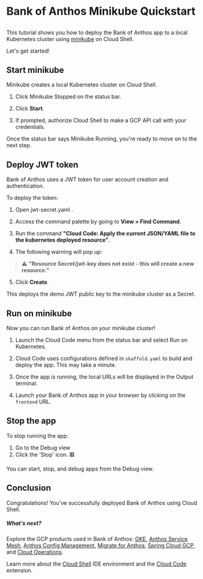 # Bank of Anthos Minikube Quickstart

## 
This tutorial shows you how to deploy the Bank of Anthos app to a local Kubernetes cluster using [minikube](https://minikube.sigs.k8s.io/docs/) on Cloud Shell.

Let's get started!


## Start minikube

Minikube creates a local Kubernetes cluster on Cloud Shell.

1. Click <walkthrough-editor-spotlight spotlightId="minikube-status-bar">Minikube Stopped</walkthrough-editor-spotlight> on the status bar.

2. Click **Start**. 

3. If prompted, authorize Cloud Shell to make a GCP API call with your credentials.

Once the status bar says <walkthrough-editor-spotlight spotlightId="minikube-status-bar">Minikube Running</walkthrough-editor-spotlight>, you're ready to move on to the next step.


## Deploy JWT token

Bank of Anthos uses a JWT token for user account creation and authentication. 

To deploy the token:

1. Open <walkthrough-editor-open-file filePath="extras/jwt/jwt-secret.yaml">jwt-secret.yaml
</walkthrough-editor-open-file>. 

2. Access the command palette by going to **View > Find Command**.

3. Run the command **"Cloud Code: Apply the current JSON/YAML file to the kubernetes deployed resource"**.   

4. The following warning will pop up:  

> ⚠️ **"Resource Secret/jwt-key does not exist - this will create a new resource."**

5. Click **Create**.   

This deploys the demo JWT public key to the minikube cluster as a Secret.


## Run on minikube

Now you can run Bank of Anthos on your minikube cluster!

1. Launch the <walkthrough-editor-spotlight spotlightId="cloud-code-status-bar">Cloud Code menu</walkthrough-editor-spotlight> from the status bar and select <walkthrough-editor-spotlight spotlightId="cloud-code-run-on-k8s">Run on Kubernetes</walkthrough-editor-spotlight>.

2. Cloud Code uses configurations defined in <walkthrough-editor-open-file filePath="skaffold.yaml">`skaffold.yaml`</walkthrough-editor-open-file> to build and deploy the app. This may take a minute.

3. Once the app is running, the local URLs will be displayed in the <walkthrough-editor-spotlight spotlightId="output">Output</walkthrough-editor-spotlight> terminal.

4. Launch your Bank of Anthos app in your browser by clicking on the `frontend` URL.


## Stop the app

To stop running the app: 
1. Go to the <walkthrough-editor-spotlight spotlightId="activity-bar-debug">Debug view</walkthrough-editor-spotlight> 
2. Click the 'Stop' icon. 🟥

You can start, stop, and debug apps from the Debug view.

## Conclusion

<walkthrough-conclusion-trophy></walkthrough-conclusion-trophy>

Congratulations! You've successfully deployed Bank of Anthos using Cloud Shell.

##### What's next?

Explore the GCP products used in Bank of Anthos: [GKE](https://cloud.google.com/kubernetes-engine), [Anthos Service Mesh](https://cloud.google.com/anthos/service-mesh), [Anthos Config Management](https://cloud.google.com/anthos/config-management), [Migrate for Anthos](https://cloud.google.com/migrate/anthos), [Spring Cloud GCP](https://spring.io/projects/spring-cloud-gcp), and [Cloud Operations](https://cloud.google.com/products/operations).

Learn more about the [Cloud Shell](https://cloud.google.com/shell) IDE environment and the [Cloud Code](https://cloud.google.com/code) extension.
